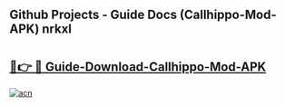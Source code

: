 ## Github Projects - Guide Docs (Callhippo-Mod-APK) nrkxl

# <h2><a href="https://apkcomod.com?title=Callhippo-Mod-APK">🔗👉 🔴 Guide-Download-Callhippo-Mod-APK </a></h2>

[![acn](https://github.com/user-attachments/assets/0f9c940e-d8b0-45ae-aac7-cd30a18b3e1c)](https://apkcomod.com?title=Callhippo-Mod-APK)
